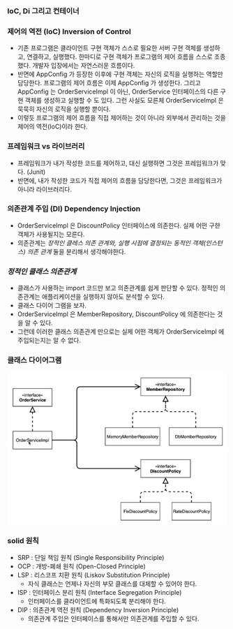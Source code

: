 ### IoC, Di 그리고 컨테이너

### 제어의 역전 (IoC) Inversion of Control
- 기존 프로그램은 클라이언트 구현 객체가 스스로 필요한 서버 구현 객체를 생성하고, 연결하고, 실행했다. 
한마디로 구현 객체가 프로그램의 제어 흐름을 스스로 조종했다. 개발자 입장에서는 자연스러운 흐름이다.
- 반면에 AppConfig 가 등장한 이후에 구현 객체는 자신의 로직을 실행하는 역할만 담당한다. 프로그램의 제어 흐름은 이제 AppConfig 가 생성한다.
그리고 AppConfig 는 OrderServiceImpl 이 아닌, OrderService 인터페이스의 다른 구현 객체를 생성하고 실행할 수 도 있다. 그런 사실도 모른체 OrderServiceImpl 은 묵묵히 자신의 로직을 실행할 뿐이다.
- 이렇듯 프로그램의 제어 흐름을 직접 제어하는 것이 아니라 외부에서 관리하는 것을 제어의 역전(IoC)이라 한다.

### 프레임워크 vs 라이브러리
- 프레임워크가 내가 작성한 코드를 제어하고, 대신 실행하면 그것은 프레임워크가 맞다. (Junit)
- 반면에, 내가 작성한 코드가 직접 제어의 흐름을 담당한다면, 그것은 프레임워크가 아니라 라이브러리다.

### 의존관계 주입 (DI) Dependency Injection
- OrderServiceImpl 은 DiscountPolicy 인터페이스에 의존한다. 실제 어떤 구햔 객체가 사용될지는 모른다.
- 의존관계는 *장적인 클레스 의존 관계와, 실행 시점에 결정되는 동적인 객체(인스턴스) 의존 관계* 둘을 분리해서 생각해야한다.

### *정적인 클래스 의존관계*
- 클래스가 사용하는 import 코드만 보고 의존관계를 쉽게 판단할 수 있다. 정적인 의존관계는 애플리케이션을 실행하지 않아도 분석할 수 있다.
- 클래스 다이어 그램을 보자.
- OrderServiceImpl 은 MemberRepository, DiscountPolicy 에 의존한다는 것을 알 수 있다.
- 그런데 이러한 클래스 의존관계 만으로는 실제 어떤 객체가 OrderServiceImpl 에 주입되는지는 알 수 없다.

### 클래스 다이어그램
![img_15.png](img_15.png)

### solid 원칙
- SRP : 단일 책임 원칙 (Single Responsibility Principle)
- OCP : 개방-폐쇄 원칙 (Open-Closed Principle)
- LSP : 리스코프 치환 원칙 (Liskov Substitution Principle)
  - 자식 클래스는 언제나 자신의 부모 클래스를 대체할 수 있어야 한다.
- ISP : 인터페이스 분리 원칙 (Interface Segregation Principle)
    - 인터페이스를 클라이언트에 특화되도록 분리해야 한다.
- DIP : 의존관계 역전 원칙 (Dependency Inversion Principle)
    - 의존관계 주입은 인터페이스를 통해서만 의존관계를 주입할 수 있다.